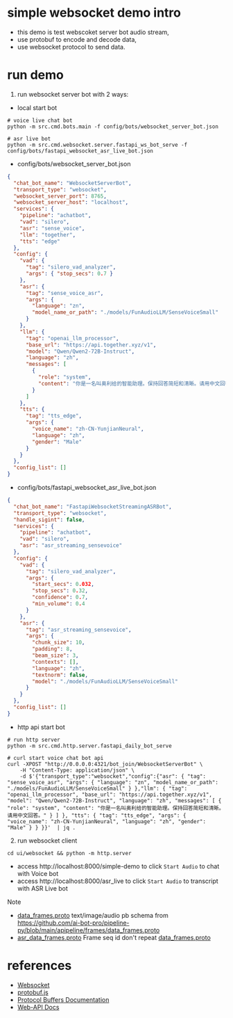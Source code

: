 # simple websocket demo intro
- this demo is test webscoket server bot audio stream, 
- use protobuf to encode and decode data, 
- use websocket protocol to send data.

# run demo
1. run websocket server bot with 2 ways:
- local start bot
```shell
# voice live chat bot
python -m src.cmd.bots.main -f config/bots/websocket_server_bot.json

# asr live bot
python -m src.cmd.websocket.server.fastapi_ws_bot_serve -f config/bots/fastapi_websocket_asr_live_bot.json
```
- config/bots/websocket_server_bot.json
```json
{
  "chat_bot_name": "WebsocketServerBot",
  "transport_type": "websocket",
  "websocket_server_port": 8765,
  "websocket_server_host": "localhost",
  "services": {
    "pipeline": "achatbot",
    "vad": "silero",
    "asr": "sense_voice",
    "llm": "together",
    "tts": "edge"
  },
  "config": {
    "vad": {
      "tag": "silero_vad_analyzer",
      "args": { "stop_secs": 0.7 }
    },
    "asr": {
      "tag": "sense_voice_asr",
      "args": {
        "language": "zn",
        "model_name_or_path": "./models/FunAudioLLM/SenseVoiceSmall"
      }
    },
    "llm": {
      "tag": "openai_llm_processor",
      "base_url": "https://api.together.xyz/v1",
      "model": "Qwen/Qwen2-72B-Instruct",
      "language": "zh",
      "messages": [
        {
          "role": "system",
          "content": "你是一名叫奥利给的智能助理。保持回答简短和清晰。请用中文回答。"
        }
      ]
    },
    "tts": {
      "tag": "tts_edge",
      "args": {
        "voice_name": "zh-CN-YunjianNeural",
        "language": "zh",
        "gender": "Male"
      }
    }
  },
  "config_list": []
}
```
- config/bots/fastapi_websocket_asr_live_bot.json 
```json
{
  "chat_bot_name": "FastapiWebsocketStreamingASRBot",
  "transport_type": "websocket",
  "handle_sigint": false,
  "services": {
    "pipeline": "achatbot",
    "vad": "silero",
    "asr": "asr_streaming_sensevoice"
  },
  "config": {
    "vad": {
      "tag": "silero_vad_analyzer",
      "args": {
        "start_secs": 0.032,
        "stop_secs": 0.32,
        "confidence": 0.7,
        "min_volume": 0.4
      }
    },
    "asr": {
      "tag": "asr_streaming_sensevoice",
      "args": {
        "chunk_size": 10,
        "padding": 8,
        "beam_size": 3,
        "contexts": [],
        "language": "zh",
        "textnorm": false,
        "model": "./models/FunAudioLLM/SenseVoiceSmall"
      }
    }
  },
  "config_list": []
}
```

- http api start bot
```shell
# run http server
python -m src.cmd.http.server.fastapi_daily_bot_serve 

# curl start voice chat bot api
curl -XPOST "http://0.0.0.0:4321/bot_join/WebsocketServerBot" \                                     
    -H "Content-Type: application/json" \
    -d $'{"transport_type":"websocket","config":{"asr": { "tag": "sense_voice_asr", "args": { "language": "zn", "model_name_or_path": "./models/FunAudioLLM/SenseVoiceSmall" } },"llm": { "tag": "openai_llm_processor", "base_url": "https://api.together.xyz/v1", "model": "Qwen/Qwen2-72B-Instruct", "language": "zh", "messages": [ { "role": "system", "content": "你是一名叫奥利给的智能助理。保持回答简短和清晰。请用中文回答。" } ] }, "tts": { "tag": "tts_edge", "args": { "voice_name": "zh-CN-YunjianNeural", "language": "zh", "gender": "Male" } } }}'  | jq .
```

2. run websocket client 
```shell
cd ui/websocket && python -m http.server
```
- access http://localhost:8000/simple-demo  to click `Start Audio` to chat with Voice bot
- access http://localhost:8000/asr_live  to click `Start Audio` to transcript with ASR Live bot


> [!NOTE]
> - [data_frames.proto](./protos/data_frames.proto) text/image/audio pb schema from https://github.com/ai-bot-pro/pipeline-py/blob/main/apipeline/frames/data_frames.proto 
> - [asr_data_frames.proto](./protos/asr_data_frames.proto) Frame seq id don't repeat [data_frames.proto](./protos/data_frames.proto)

# references
- [Websocket](https://en.wikipedia.org/wiki/WebSocket)
- [protobuf.js](https://github.com/protobufjs/protobuf.js)
- [Protocol Buffers Documentation](https://protobuf.dev/overview/)
- [Web-API Docs](https://developer.mozilla.org/en-US/docs/Web/API)